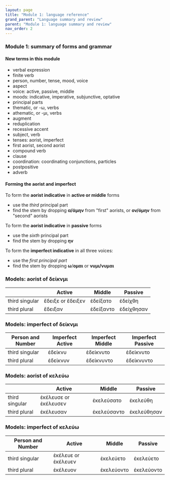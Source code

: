 ```yaml
---
layout: page
title: "Module 1: language reference"
grand_parent: "Language summary and review"
parent: "Module 1: language summary and review"
nav_order: 2
---
```


### Module 1: summary of forms and grammar

#### New terms in this module

- verbal expression
- finite verb
- person, number, tense, mood, voice
- aspect
- voice: active, passive, middle
- moods: indicative, imperative, subjunctive, optative
- principal parts
- thematic, or -ω, verbs
- athematic, or -μι, verbs
- augment
- reduplication
- recessive accent
- subject, verb
- tenses: aorist, imperfect
- first aorist, second aorist
- compound verb
- clause
- coordination: coordinating conjunctions, particles
- postpositive
- adverb

#### Forming the aorist and imperfect

To form the **aorist indicative** in **active or middle** forms

- use the *third* principal part 
- find the stem by dropping  **α/άμην** from "first" aorists, or **ον/όμην** from "second" aorists

To form the **aorist indicative** in **passive** forms

- use the *sixth* principal part
- find the stem by dropping **ην**    


To form the **imperfect indicative** in all three voices:  

- use the *first principal part*
- find the stem by dropping **ω**/**ομαι** or **νυμι/νυμαι**



### Models: aorist of δείκνμι

| | Active | Middle | Passive |
| --- | --- | --- | --- |
| third singular |  ἔδειξε or ἔδειξεν | ἐδείξατο | ἐδείχθη |
| third plural | ἔδειξαν | ἐδείξαντο |ἐδείχθησαν  |


### Models: imperfect of δείκνμι

| Person and Number | Imperfect Active  | Imperfect Middle  | Imperfect Passive  |
| --- | --- | --- | --- |
| third singular |  ἐδείκνυ  | ἐδείκνυτο  | ἐδείκνυτο |
| third plural | ἐδείκνυν  | ἐδείκνυντο  | ἐδείκνυντο |


### Models: aorist of κελεύω

| | Active | Middle | Passive |
| --- | --- | --- | --- |
| third singular |  ἐκέλευσε or ἐκέλευσεν | ἐκελεύσατο | ἐκελεύθη |
| third plural | ἐκέλευσαν | ἐκελεύσαντο | ἐκελεύθησαν  |


### Models: imperfect of κελεύω

| Person and Number | Active | Middle | Passive |
| --- | --- | --- | --- |
| third singular |  ἐκέλευε or ἐκέλευεν | ἐκελεύετο | ἐκελεύετο |
| third plural | ἐκέλευον | ἐκελεύοντο | ἐκελεύοντο |


